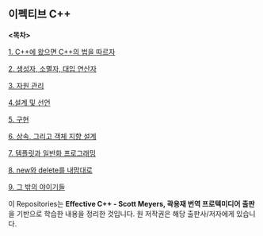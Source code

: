 ## 이펙티브 C++

**<목차>**

[1. C++에 왔으면 C++의 법을 따르자](https://github.com/Jeon-YuSung/Cplusplus-UE/tree/main/CPP/EffectiveCpp/E_Ch1)

[2. 생성자, 소멸자, 대입 연산자](https://github.com/Jeon-YuSung/Cplusplus-UE/tree/main/CPP/EffectiveCpp/E_Ch2)

[3. 자원 관리](https://github.com/Jeon-YuSung/Cplusplus-UE/tree/main/CPP/EffectiveCpp/E_Ch3)

[4.설계 및 선언]()

[5. 구현]()

[6. 상속, 그리고 객체 지향 설계]()

[7. 템플릿과 일반화 프로그래밍]()

[8. new와 delete를 내맘대로]()

[9. 그 밖의 야이기들]()

이 Repositories는 **Effective C++ - Scott Meyers, 곽용재 번역 프로텍미디어 출판**을 기반으로 학습한 내용을 정리한 것입니다. 원 저작권은 해당 출판사/저자에게 있습니다.
